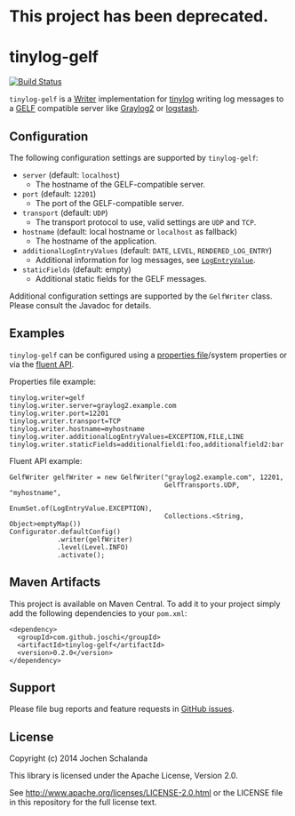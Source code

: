 # This project has been deprecated.

tinylog-gelf
============
[![Build Status](https://travis-ci.org/joschi/tinylog-gelf.svg?branch=master)](https://travis-ci.org/joschi/tinylog-gelf)

`tinylog-gelf` is a [Writer](http://www.tinylog.org/javadoc/org/pmw/tinylog/writers/Writer.html) implementation for
[tinylog](http://www.tinylog.org/) writing log messages to a [GELF](http://graylog2.org/gelf) compatible server like
[Graylog2](http://graylog2.org/) or [logstash](http://logstash.net/).


Configuration
-------------

The following configuration settings are supported by `tinylog-gelf`:

* `server` (default: `localhost`)
  * The hostname of the GELF-compatible server.
* `port` (default: `12201`)
  * The port of the GELF-compatible server.
* `transport` (default: `UDP`)
  * The transport protocol to use, valid settings are `UDP` and `TCP`.
* `hostname` (default: local hostname or `localhost` as fallback)
  * The hostname of the application.
* `additionalLogEntryValues` (default: `DATE`, `LEVEL`, `RENDERED_LOG_ENTRY`)
  * Additional information for log messages, see [`LogEntryValue`](http://www.tinylog.org/javadoc/org/pmw/tinylog/writers/LogEntryValue.html).
* `staticFields` (default: empty)
  * Additional static fields for the GELF messages. 

Additional configuration settings are supported by the `GelfWriter` class. Please consult the Javadoc for details.


Examples
--------

`tinylog-gelf` can be configured using a [properties file](http://www.tinylog.org/configuration#file)/system properties
or via the [fluent API](http://www.tinylog.org/configuration#fluent). 

Properties file example:

    tinylog.writer=gelf
    tinylog.writer.server=graylog2.example.com
    tinylog.writer.port=12201
    tinylog.writer.transport=TCP
    tinylog.writer.hostname=myhostname
    tinylog.writer.additionalLogEntryValues=EXCEPTION,FILE,LINE
    tinylog.writer.staticFields=additionalfield1:foo,additionalfield2:bar


Fluent API example:

    GelfWriter gelfWriter = new GelfWriter("graylog2.example.com", 12201, 
                                           GelfTransports.UDP, "myhostname",
                                           EnumSet.of(LogEntryValue.EXCEPTION),
                                           Collections.<String, Object>emptyMap())
    Configurator.defaultConfig()
                .writer(gelfWriter)
                .level(Level.INFO)
                .activate();


Maven Artifacts
---------------

This project is available on Maven Central. To add it to your project simply add the following dependencies to your
`pom.xml`:

    <dependency>
      <groupId>com.github.joschi</groupId>
      <artifactId>tinylog-gelf</artifactId>
      <version>0.2.0</version>
    </dependency>


Support
-------

Please file bug reports and feature requests in [GitHub issues](https://github.com/joschi/tinylog-gelf/issues).


License
-------

Copyright (c) 2014 Jochen Schalanda

This library is licensed under the Apache License, Version 2.0.

See http://www.apache.org/licenses/LICENSE-2.0.html or the LICENSE file in this repository for the full license text.

